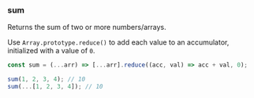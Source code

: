### sum

Returns the sum of two or more numbers/arrays.

Use `Array.prototype.reduce()` to add each value to an accumulator, initialized with a value of `0`.

```js
const sum = (...arr) => [...arr].reduce((acc, val) => acc + val, 0);
```

```js
sum(1, 2, 3, 4); // 10
sum(...[1, 2, 3, 4]); // 10
```
